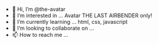 - 👋 Hi, I’m @the-avatar
- 👀 I’m interested in ... Avatar THE LAST AIRBENDER only!
- 🌱 I’m currently learning ... html, css, javascript
- 💞️ I’m looking to collaborate on ...
- 📫 How to reach me ...

<!---
the-avatar/the-avatar is a ✨ special ✨ repository because its `README.md` (this file) appears on your GitHub profile.
You can click the Preview link to take a look at your changes.
--->
